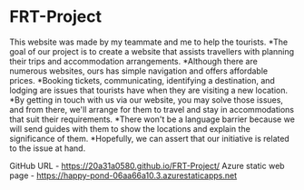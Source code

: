 # FRT-Project
This website was made by my teammate and me to help the tourists. *The goal of our project is to create a website that assists travellers with planning their trips and accommodation arrangements. *Although there are numerous websites, ours has simple navigation and offers affordable prices. *Booking tickets, communicating, identifying a destination, and lodging are issues that tourists have when they are visiting a new location. *By getting in touch with us via our website, you may solve those issues, and from there, we'll arrange for them to travel and stay in accommodations that suit their requirements. *There won't be a language barrier because we will send guides with them to show the locations and explain the significance of them. *Hopefully, we can assert that our initiative is related to the issue at hand.

GitHub URL - https://20a31a0580.github.io/FRT-Project/ 
Azure static web page - https://happy-pond-06aa66a10.3.azurestaticapps.net
